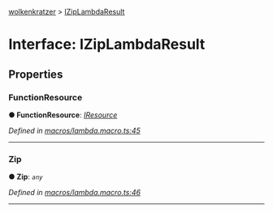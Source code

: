 [wolkenkratzer](../README.md) > [IZipLambdaResult](../interfaces/iziplambdaresult.md)



# Interface: IZipLambdaResult


## Properties
<a id="functionresource"></a>

###  FunctionResource

**●  FunctionResource**:  *[IResource](iresource.md)* 

*Defined in [macros/lambda.macro.ts:45](https://github.com/arminhammer/wolkenkratzer/blob/ee10d27/src/macros/lambda.macro.ts#L45)*





___

<a id="zip"></a>

###  Zip

**●  Zip**:  *`any`* 

*Defined in [macros/lambda.macro.ts:46](https://github.com/arminhammer/wolkenkratzer/blob/ee10d27/src/macros/lambda.macro.ts#L46)*





___


